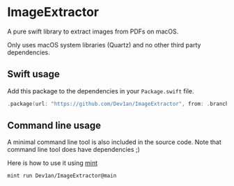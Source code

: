 # ImageExtractor

A pure swift library to extract images from PDFs on macOS.

Only uses macOS system libraries (Quartz) and no other third party dependencies.

## Swift usage

Add this package to the dependencies in your `Package.swift` file.
```swift
.package(url: "https://github.com/Dev1an/ImageExtractor", from: .branch("main")),
```

## Command line usage

A minimal command line tool is also included in the source code. Note that command line tool does have dependencies ;)

Here is how to use it using [mint](https://github.com/yonaskolb/Mint)
```sh
mint run Dev1an/ImageExtractor@main
```
